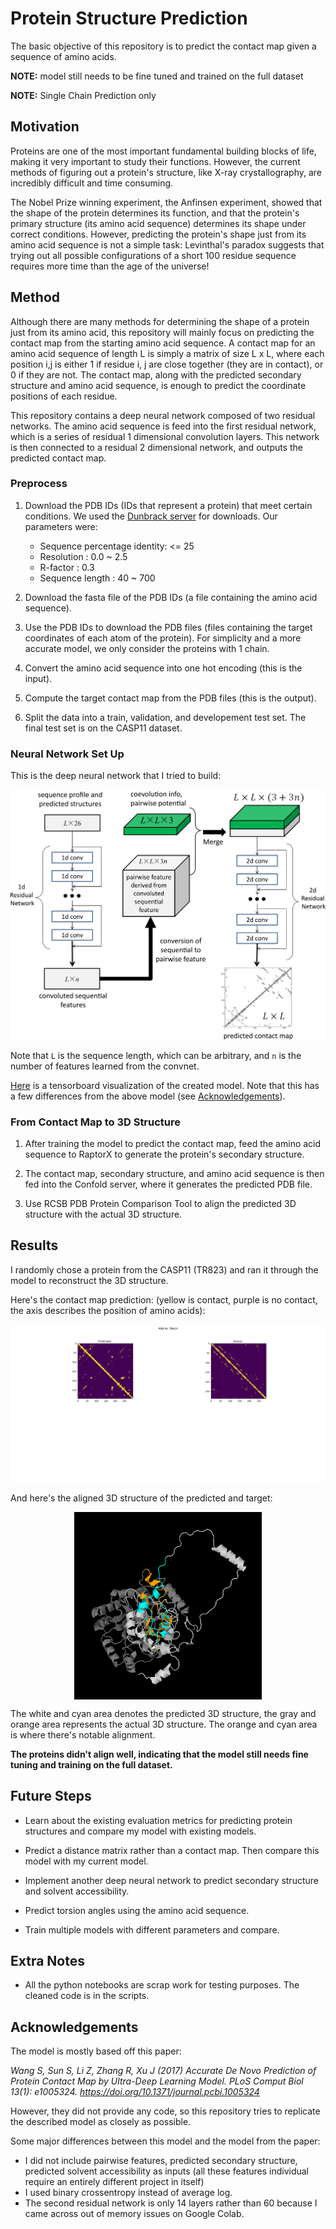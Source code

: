 # Protein Structure Prediction

The basic objective of this repository is to predict the contact map given a sequence of amino acids.

**NOTE:** model still needs to be fine tuned and trained on the full dataset

**NOTE:** Single Chain Prediction only



## Motivation

Proteins are one of the most important fundamental building blocks of life, making it very important to study their functions. However, the current methods of figuring out a protein's structure, like X-ray crystallography, are incredibly difficult and time consuming. 

The Nobel Prize winning experiment, the Anfinsen experiment, showed that the shape of the protein determines its function, and that the protein's primary structure (its amino acid sequence) determines its shape under correct conditions. However, predicting the protein's shape just from its amino acid sequence is not a simple task: Levinthal's paradox suggests that trying out all possible configurations of a short 100 residue sequence requires more time than the age of the universe!






## Method

Although there are many methods for determining the shape of a protein just from its amino acid, this repository will mainly focus on predicting the contact map from the starting amino acid sequence. A contact map for an amino acid sequence of length L is simply a matrix of size L x L, where each position i,j is either 1 if residue i, j are close together (they are in contact), or 0 if they are not. The contact map, along with the predicted secondary structure and amino acid sequence, is enough to predict the coordinate positions of each residue.

This repository contains a deep neural network composed of two residual networks. The amino acid sequence is feed into the first residual network, which is a series of residual 1 dimensional convolution layers. This network is then connected to a residual 2 dimensional network, and outputs the predicted contact map.





### Preprocess

1. Download the PDB IDs (IDs that represent a protein) that meet certain conditions. We used the [Dunbrack server](http://dunbrack.fccc.edu/Guoli/PISCES.php) for downloads. Our parameters were:
    * Sequence percentage identity: <= 25
    * Resolution                  : 0.0 ~ 2.5
    * R-factor                    : 0.3
    * Sequence length             : 40 ~ 700

2. Download the fasta file of the PDB IDs (a file containing the amino acid sequence).

3. Use the PDB IDs to download the PDB files (files containing the target coordinates of each atom of the protein). For simplicity and a more accurate model, we only consider the proteins with 1 chain.

4. Convert the amino acid sequence into one hot encoding (this is the input).

5. Compute the target contact map from the PDB files (this is the output).

6. Split the data into a train, validation, and developement test set. The final test set is on the CASP11 dataset.






### Neural Network Set Up

This is the deep neural network that I tried to build:

![2017 Deep Residual Network](https://github.com/JinLi711/Protein-Structures/blob/master/record_files/research/images/journal.pcbi.1005324.g001.PNG)

Note that `L` is the sequence length, which can be arbitrary, and `n` is the number of features learned from the convnet.


[Here](https://github.com/JinLi711/Protein-Structures/blob/master/tertiary_structure_prediction/visualization/test_visualization/chosen_plots/graph_run%3D.png) is a tensorboard visualization of the created model. Note that this has a few differences from the above model (see [Acknowledgements](https://github.com/JinLi711/Protein-Structures#acknowledgements)).





### From Contact Map to 3D Structure

1. After training the model to predict the contact map, feed the amino acid sequence to RaptorX to generate the protein's secondary structure. 

2. The contact map, secondary structure, and amino acid sequence is then fed into the Confold server, where it generates the predicted PDB file.

3. Use RCSB PDB Protein Comparison Tool to align the predicted 3D structure with the actual 3D structure.






## Results

I randomly chose a protein from the CASP11 (TR823) and ran it through the model to reconstruct the 3D structure.


Here's the contact map prediction: (yellow is contact, purple is no contact, the axis describes the position of amino acids):

![Contact Map Prediction](https://github.com/JinLi711/Protein-Structures/blob/master/tertiary_structure_prediction/visualization/test_visualization/chosen_plots/TR823cmap.png)


And here's the aligned 3D structure of the predicted and target:

<p align="center">

<img align="center" src="https://github.com/JinLi711/Protein-Structures/blob/master/tertiary_structure_prediction/visualization/test_visualization/chosen_plots/align.png" alt="Alignment" width="300" height="300"/>

</p>

The white and cyan area denotes the predicted 3D structure, the gray and orange area represents the actual 3D structure. The orange and cyan area is where there's notable alignment.

**The proteins didn't align well, indicating that the model still needs fine tuning and training on the full dataset.**






## Future Steps

* Learn about the existing evaluation metrics for predicting protein structures and compare my model with existing models.

* Predict a distance matrix rather than a contact map. Then compare this model with my current model.

* Implement another deep neural network to predict secondary structure and solvent accessibility.

* Predict torsion angles using the amino acid sequence.

* Train multiple models with different parameters and compare.






## Extra Notes 

* All the python notebooks are scrap work for testing purposes. The cleaned code is in the scripts.






## Acknowledgements

The model is mostly based off this paper:

*Wang S, Sun S, Li Z, Zhang R, Xu J (2017) Accurate De Novo Prediction of Protein Contact Map by Ultra-Deep Learning Model. PLoS Comput Biol 13(1): e1005324. https://doi.org/10.1371/journal.pcbi.1005324*

However, they did not provide any code, so this repository tries to replicate the described model as closely as possible.

Some major differences between this model and the model from the paper:
* I did not include pairwise features, predicted secondary structure, predicted solvent accessibility as inputs (all these features individual require an entirely different project in itself)
* I used binary crossentropy instead of average log.
* The second residual network is only 14 layers rather than 60 because I came across out of memory issues on Google Colab.